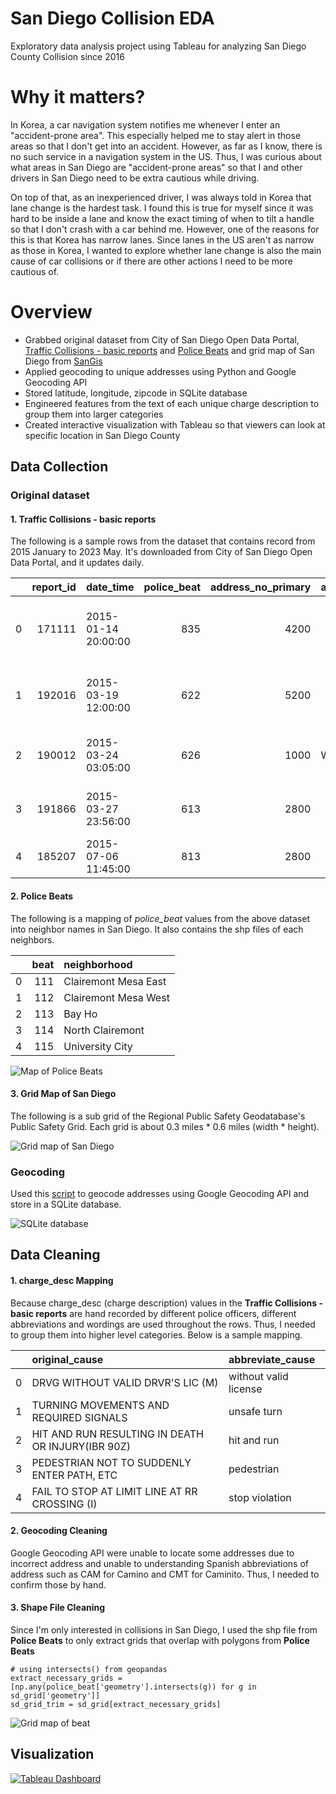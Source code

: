 # San Diego Collision EDA
Exploratory data analysis project using Tableau for analyzing San Diego County Collision since 2016

# Why it matters?
In Korea, a car navigation system notifies me whenever I enter an "accident-prone area". This especially helped me to stay alert in those areas so that I don't get into an accident. However, as far as I know, there is no such service in a navigation system in the US. Thus, I was curious about what areas in San Diego are "accident-prone areas" so that I and other drivers in San Diego need to be extra cautious while driving.

On top of that, as an inexperienced driver, I was always told in Korea that lane change is the hardest task. I found this is true for myself since it was hard to be inside a lane and know the exact timing of when to tilt a handle so that I don't crash with a car behind me. However, one of the reasons for this is that Korea has narrow lanes. Since lanes in the US aren't as narrow as those in Korea, I wanted to explore whether lane change is also the main cause of car collisions or if there are other actions I need to be more cautious of.

# Overview
- Grabbed original dataset from City of San Diego Open Data Portal, [Traffic Collisions - basic reports](https://data.sandiego.gov/datasets/police-collisions/) and [Police Beats](https://data.sandiego.gov/datasets/police-beats/) and grid map of San Diego from [SanGis](https://www.sangis.org/)
- Applied geocoding to unique addresses using Python and Google Geocoding API
- Stored latitude, longitude, zipcode in SQLite database
- Engineered features from the text of each unique charge description to group them into larger categories
- Created interactive visualization with Tableau so that viewers can look at specific location in San Diego County

## Data Collection

### Original dataset

#### 1. Traffic Collisions - basic reports
The following is a sample rows from the dataset that contains record from 2015 January to 2023 May. It's downloaded from City of San Diego Open Data Portal, and it updates daily.

|    |   report_id | date_time           |   police_beat |   address_no_primary | address_pd_primary   | address_road_primary   | address_sfx_primary   | address_pd_intersecting   | address_name_intersecting   | address_sfx_intersecting   | violation_section   | violation_type   | charge_desc                                            |   injured |   killed | hit_run_lvl   |
|---:|------------:|:--------------------|--------------:|---------------------:|:---------------------|:-----------------------|:----------------------|:--------------------------|:----------------------------|:---------------------------|:--------------------|:-----------------|:-------------------------------------------------------|----------:|---------:|:--------------|
|  0 |      171111 | 2015-01-14 20:00:00 |           835 |                 4200 |                      | JUNIPER                | STREET                |                           |                             |                            | MISC-HAZ            | VC               | MISCELLANEOUS HAZARDOUS VIOLATIONS OF THE VEHICLE CODE |         0 |        0 | MISDEMEANOR   |
|  1 |      192016 | 2015-03-19 12:00:00 |           622 |                 5200 |                      | LINDA VISTA            | ROAD                  |                           |                             |                            | MISC-HAZ            | VC               | MISCELLANEOUS HAZARDOUS VIOLATIONS OF THE VEHICLE CODE |         0 |        0 | MISDEMEANOR   |
|  2 |      190012 | 2015-03-24 03:05:00 |           626 |                 1000 | W                    | WASHINGTON             | STREET                |                           |                             |                            | 22107               | VC               | TURNING MOVEMENTS AND REQUIRED SIGNALS                 |         2 |        0 | nan           |
|  3 |      191866 | 2015-03-27 23:56:00 |           613 |                 2800 |                      | WORDEN                 | STREET                |                           |                             |                            | 22107               | VC               | TURNING MOVEMENTS AND REQUIRED SIGNALS                 |         1 |        0 | nan           |
|  4 |      185207 | 2015-07-06 11:45:00 |           813 |                 2800 |                      | EL CAJON               | BOULEVARD             |                           |                             |                            | 20002(A)            | VC               | HIT AND RUN                                            |         0 |        0 | MISDEMEANOR   |

#### 2. Police Beats
The following is a mapping of *police_beat* values from the above dataset into neighbor names in San Diego. It also contains the shp files of each neighbors.

|    |   beat | neighborhood         |
|---:|-------:|:---------------------|
|  0 |    111 | Clairemont Mesa East |
|  1 |    112 | Clairemont Mesa West |
|  2 |    113 | Bay Ho               |
|  3 |    114 | North Clairemont     |
|  4 |    115 | University City      |

![Map of Police Beats](img/sd_beat.png)

#### 3. Grid Map of San Diego 
The following is a sub grid of the Regional Public Safety Geodatabase's Public Safety Grid. Each grid is about 0.3 miles * 0.6 miles (width * height).

![Grid map of San Diego](img/sd_grid.png)

### Geocoding
Used this [script](https://github.com/bbeat2782/Projects/blob/main/san_diego_collision_eda/retrieve_geocode.ipynb) to geocode addresses using Google Geocoding API and store in a SQLite database.

![SQLite database](img/sqlite_db.png)

## Data Cleaning

#### 1. charge_desc Mapping
Because charge_desc (charge description) values in the **Traffic Collisions - basic reports** are hand recorded by different police officers, different abbreviations and wordings are used throughout the rows. Thus, I needed to group them into higher level categories. Below is a sample mapping.

|     | original_cause                                    | abbreviate_cause      |
|----:|:--------------------------------------------------|:----------------------|
|   0 | DRVG WITHOUT VALID DRVR'S LIC (M)                 | without valid license |
|   1 | TURNING MOVEMENTS AND REQUIRED SIGNALS            | unsafe turn           |
|   2 | HIT AND RUN RESULTING IN DEATH OR INJURY(IBR 90Z) | hit and run           |
|   3 | PEDESTRIAN NOT TO SUDDENLY ENTER PATH, ETC        | pedestrian            |
|   4 | FAIL TO STOP AT LIMIT LINE AT RR CROSSING (I)     | stop violation        |

#### 2. Geocoding Cleaning
Google Geocoding API were unable to locate some addresses due to incorrect address and unable to understanding Spanish abbreviations of address such as CAM for Camino and CMT for Caminito. Thus, I needed to confirm those by hand.

#### 3. Shape File Cleaning
Since I'm only interested in collisions in San Diego, I used the shp file from **Police Beats** to only extract grids that overlap with polygons from **Police Beats**

```
# using intersects() from geopandas
extract_necessary_grids = [np.any(police_beat['geometry'].intersects(g)) for g in sd_grid['geometry']]
sd_grid_trim = sd_grid[extract_necessary_grids]
```

![Grid map of beat](img/sd_beat_grid.png)

## Visualization

[![Tableau Dashboard](img/tableau_dashboard.png)](https://public.tableau.com/app/profile/sanggyu.an/viz/SanDiegoCollisionSummary/Dashboard1)
